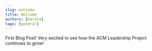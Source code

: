 ```yaml
---
slug: welcome
title: Welcome
authors: [harsha]
tags: [general]
---
```


First Blog Post! Very excited to see how the ACM Leadership Project continues to grow!